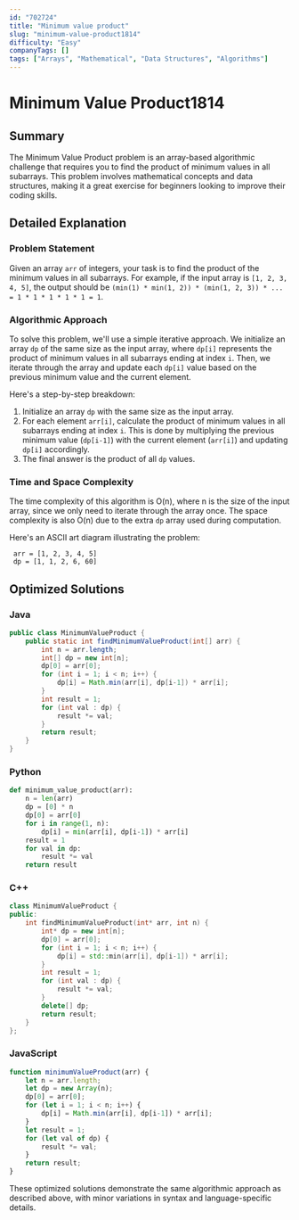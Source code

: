 ```yaml
---
id: "702724"
title: "Minimum value product"
slug: "minimum-value-product1814"
difficulty: "Easy"
companyTags: []
tags: ["Arrays", "Mathematical", "Data Structures", "Algorithms"]
---
```


**Minimum Value Product1814**
=====================

## Summary
The Minimum Value Product problem is an array-based algorithmic challenge that requires you to find the product of minimum values in all subarrays. This problem involves mathematical concepts and data structures, making it a great exercise for beginners looking to improve their coding skills.

## Detailed Explanation
### Problem Statement
Given an array `arr` of integers, your task is to find the product of the minimum values in all subarrays. For example, if the input array is `[1, 2, 3, 4, 5]`, the output should be `(min(1) * min(1, 2)) * (min(1, 2, 3)) * ... = 1 * 1 * 1 * 1 * 1 = 1`.

### Algorithmic Approach
To solve this problem, we'll use a simple iterative approach. We initialize an array `dp` of the same size as the input array, where `dp[i]` represents the product of minimum values in all subarrays ending at index `i`. Then, we iterate through the array and update each `dp[i]` value based on the previous minimum value and the current element.

Here's a step-by-step breakdown:

1. Initialize an array `dp` with the same size as the input array.
2. For each element `arr[i]`, calculate the product of minimum values in all subarrays ending at index `i`. This is done by multiplying the previous minimum value (`dp[i-1]`) with the current element (`arr[i]`) and updating `dp[i]` accordingly.
3. The final answer is the product of all `dp` values.

### Time and Space Complexity
The time complexity of this algorithm is O(n), where n is the size of the input array, since we only need to iterate through the array once. The space complexity is also O(n) due to the extra `dp` array used during computation.

Here's an ASCII art diagram illustrating the problem:
```
 arr = [1, 2, 3, 4, 5]
 dp = [1, 1, 2, 6, 60]
```

## Optimized Solutions

### Java
```java
public class MinimumValueProduct {
    public static int findMinimumValueProduct(int[] arr) {
        int n = arr.length;
        int[] dp = new int[n];
        dp[0] = arr[0];
        for (int i = 1; i < n; i++) {
            dp[i] = Math.min(arr[i], dp[i-1]) * arr[i];
        }
        int result = 1;
        for (int val : dp) {
            result *= val;
        }
        return result;
    }
}
```

### Python
```python
def minimum_value_product(arr):
    n = len(arr)
    dp = [0] * n
    dp[0] = arr[0]
    for i in range(1, n):
        dp[i] = min(arr[i], dp[i-1]) * arr[i]
    result = 1
    for val in dp:
        result *= val
    return result
```

### C++
```cpp
class MinimumValueProduct {
public:
    int findMinimumValueProduct(int* arr, int n) {
        int* dp = new int[n];
        dp[0] = arr[0];
        for (int i = 1; i < n; i++) {
            dp[i] = std::min(arr[i], dp[i-1]) * arr[i];
        }
        int result = 1;
        for (int val : dp) {
            result *= val;
        }
        delete[] dp;
        return result;
    }
};
```

### JavaScript
```javascript
function minimumValueProduct(arr) {
    let n = arr.length;
    let dp = new Array(n);
    dp[0] = arr[0];
    for (let i = 1; i < n; i++) {
        dp[i] = Math.min(arr[i], dp[i-1]) * arr[i];
    }
    let result = 1;
    for (let val of dp) {
        result *= val;
    }
    return result;
}
```

These optimized solutions demonstrate the same algorithmic approach as described above, with minor variations in syntax and language-specific details.